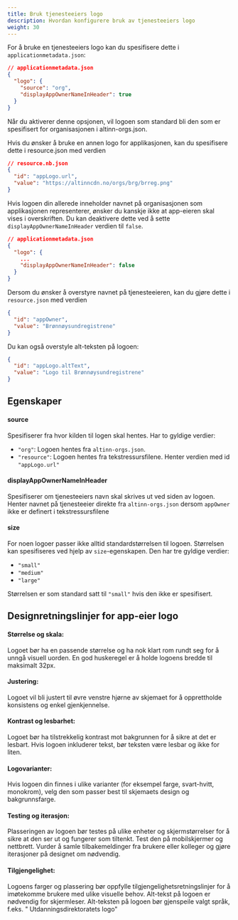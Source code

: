 ```yaml
---
title: Bruk tjenesteeiers logo
description: Hvordan konfigurere bruk av tjenesteeiers logo
weight: 30
---
```


For å bruke en tjenesteeiers logo kan du spesifisere dette i `applicationmetadata.json`:

```json
// applicationmetadata.json
{
  "logo": {
    "source": "org",
    "displayAppOwnerNameInHeader": true
  }
}
```

Når du aktiverer denne opsjonen, vil logoen som standard bli den som er spesifisert for organisasjonen i
altinn-orgs.json.

Hvis du ønsker å bruke en annen logo for applikasjonen, kan du spesifisere dette i resource.json med verdien

```json
// resource.nb.json 
{
  "id": "appLogo.url",
  "value": "https://altinncdn.no/orgs/brg/brreg.png"
}
```

Hvis logoen din allerede inneholder navnet på organisasjonen som applikasjonen representerer, ønsker du kanskje ikke at
app-eieren skal vises i overskriften. Du kan deaktivere dette ved å sette `displayAppOwnerNameInHeader` verdien til `false`.

```json
// applicationmetadata.json
{
  "logo": {
    ...
    "displayAppOwnerNameInHeader": false
  }
}
```

Dersom du ønsker å overstyre navnet på tjenesteeieren, kan du gjøre dette i `resource.json` med verdien

```json
{
  "id": "appOwner",
  "value": "Brønnøysundregistrene"
}
```

Du kan også overstyle alt-teksten på logoen:

```json
{
  "id": "appLogo.altText",
  "value": "Logo til Brønnøysundregistrene"
}

```

## Egenskaper

#### source

Spesifiserer fra hvor kilden til logen skal hentes. Har to gyldige verdier:
- `"org"`: Logoen hentes fra `altinn-orgs.json`.
- `"resource"`: Logoen hentes fra tekstressursfilene. Henter verdien med id `"appLogo.url"`

#### displayAppOwnerNameInHeader

Spesifiserer om tjenesteeiers navn skal skrives ut ved siden av logoen. Henter navnet på tjenesteeier
direkte fra `altinn-orgs.json` dersom `appOwner` ikke er definert i tekstressursfilene


#### size

For noen logoer passer ikke alltid standardstørrelsen til logoen. Størrelsen kan spesifiseres ved hjelp av `size`-egenskapen.
Den har tre gyldige verdier:

- `"small"`
- `"medium"`
- `"large"`

Størrelsen er som standard satt til `"small"` hvis den ikke er spesifisert.

## Designretningslinjer for app-eier logo

#### Størrelse og skala:

Logoet bør ha en passende størrelse og ha nok klart rom rundt seg for å unngå visuell uorden. En god huskeregel er å
holde logoens bredde til maksimalt 32px.

#### Justering:

Logoet vil bli justert til øvre venstre hjørne av skjemaet for å opprettholde konsistens og enkel gjenkjennelse.

#### Kontrast og lesbarhet:

Logoet bør ha tilstrekkelig kontrast mot bakgrunnen for å sikre at det er lesbart. Hvis logoen inkluderer tekst, bør
teksten være lesbar og ikke for liten.

#### Logovarianter:

Hvis logoen din finnes i ulike varianter (for eksempel farge, svart-hvitt, monokrom), velg den som passer best til
skjemaets design og bakgrunnsfarge.

#### Testing og iterasjon:

Plasseringen av logoen bør testes på ulike enheter og skjermstørrelser for å sikre at den ser ut og fungerer som
tiltenkt. Test den på mobilskjermer og nettbrett. Vurder å samle tilbakemeldinger fra brukere eller kolleger og gjøre
iterasjoner på designet om nødvendig.

#### Tilgjengelighet:

Logoens farger og plassering bør oppfylle tilgjengelighetsretningslinjer for å imøtekomme brukere med ulike visuelle
behov. Alt-tekst på logoen er nødvendig for skjermleser. Alt-teksten på logoen bør gjenspeile valgt språk, f.eks. "
Utdanningsdirektoratets logo"
